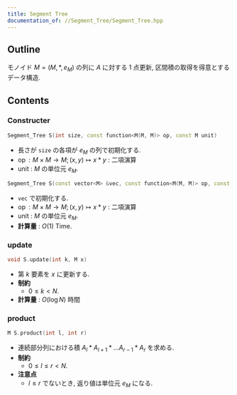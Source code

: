 ```yaml
---
title: Segment Tree
documentation_of: //Segment_Tree/Segment_Tree.hpp
---
```


## Outline

モノイド $M = (M, *, e_M)$ の列に $A$ に対する 1 点更新, 区間積の取得を得意とするデータ構造.

## Contents

### Constructer

```cpp
Segment_Tree S(int size, const function<M(M, M)> op, const M unit)
```

- 長さが `size` の各項が $e_M$ の列で初期化する.
- $\operatorname{op}: M \times M \to M; (x, y) \mapsto x * y$ : 二項演算
- $\mathrm{unit}$ : $M$ の単位元 $e_M$.

```cpp
Segment_Tree S(const vector<M> &vec, const function<M(M, M)> op, const M unit)
```

- `vec` で初期化する.
- $\operatorname{op}: M \times M \to M; (x, y) \mapsto x * y$ : 二項演算
- $\mathrm{unit}$ : $M$ の単位元 $e_M$.
- **計算量** : $O(1)$ Time.

### update

```cpp
void S.update(int k, M x)
```

- 第 $k$ 要素を $x$ に更新する.
- **制約**
  - $0 \leq k \lt N$.
- **計算量** : $O(\log N)$ 時間

### product

```cpp
M S.product(int l, int r)
```

* 連続部分列における積 $A_l * A_{l+1} * \dots A_{r-1} * A_r$ を求める.
* **制約**
  * $0 \leq l \leq r \lt N$.
* **注意点**
  * $l \leq r$ でないとき, 返り値は単位元 $e_M$ になる.